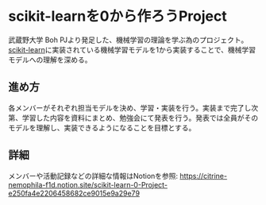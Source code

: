 # scikit-learnを0から作ろうProject

武蔵野大学 Boh PJより発足した、機械学習の理論を学ぶ為のプロジェクト。[scikit-learn](https://scikit-learn.org/stable/)に実装されている機械学習モデルを1から実装することで、機械学習モデルへの理解を深める。

## 進め方

各メンバーがそれぞれ担当モデルを決め、学習・実装を行う。実装まで完了し次第、学習した内容を資料にまとめ、勉強会にて発表を行う。発表では全員がそのモデルを理解し、実装できるようになることを目標とする。

## 詳細

メンバーや活動記録などの詳細な情報はNotionを参照: https://citrine-nemophila-f1d.notion.site/scikit-learn-0-Project-e250fa4e2206458682ce9015e9a29e79
